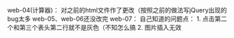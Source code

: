 web-04(计算器)：
    对之前的html文件作了更改（按照之前的做法写jQuery出现的bug太多
web-05、web-06还没改完
web-07：
    自己知道的问题点：
        1. 点击第二个和第三个表头第二行就不是灰色（不知怎么搞
        2. 图片插入无效
